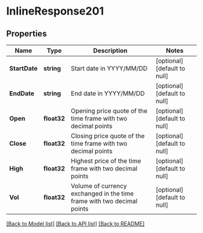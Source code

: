# InlineResponse201

## Properties
Name | Type | Description | Notes
------------ | ------------- | ------------- | -------------
**StartDate** | **string** | Start date in YYYY/MM/DD | [optional] [default to null]
**EndDate** | **string** | End date in YYYY/MM/DD | [optional] [default to null]
**Open** | **float32** | Opening price quote of the time frame with two decimal points | [optional] [default to null]
**Close** | **float32** | Closing price quote of the time frame with two decimal points | [optional] [default to null]
**High** | **float32** | Highest price of the time frame with two decimal points | [optional] [default to null]
**Vol** | **float32** | Volume of currency exchanged in the time frame with two decimal points | [optional] [default to null]

[[Back to Model list]](../README.md#documentation-for-models) [[Back to API list]](../README.md#documentation-for-api-endpoints) [[Back to README]](../README.md)


